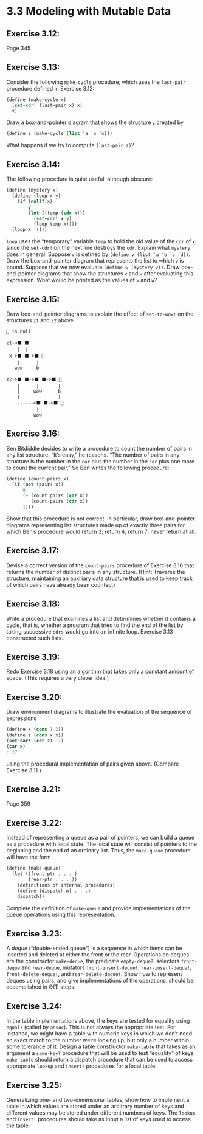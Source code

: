 # 3.3 Modeling with Mutable Data

## Exercise 3.12:

Page 345

## Exercise 3.13:

Consider the following `make-cycle` procedure, which uses the `last-pair` procedure defined in Exercise 3.12:

```scheme
(define (make-cycle x)
  (set-cdr! (last-pair x) x)
  x)
```

Draw a box-and-pointer diagram that shows the structure `z` created by

```scheme
(define z (make-cycle (list 'a 'b 'c)))
```

What happens if we try to compute `(last-pair z)`?

## Exercise 3.14:

The following procedure is quite useful, although obscure:

```scheme
(define (mystery x)
  (define (loop x y)
    (if (null? x)
        y
        (let ((temp (cdr x)))
          (set-cdr! x y)
          (loop temp x))))
  (loop x '()))
```

`loop` uses the “temporary” variable `temp` to hold the old value of the `cdr` of `x`, since the `set-cdr!` on the next line destroys the `cdr`. Explain what `mystery` does in general. Suppose `v` is defined by `(define v (list 'a 'b 'c 'd))`. Draw the box-and-pointer diagram that represents the list to which `v` is bound. Suppose that we now evaluate `(define w (mystery v))`. Draw box-and-pointer diagrams that show the structures `v` and `w` after evaluating this expression. What would be printed as the values of `v` and `w`?

## Exercise 3.15:

Draw box-and-pointer diagrams to explain the effect of `set-to-wow!` on the structures `z1` and `z2` above.

```
🛑 is null

z1->⬛ ⬛
    |  |
 x->⬛ ⬛->⬛ 🛑
    |      |
   wow     b

z2->⬛ ⬛->⬛ ⬛->⬛ 🛑
    |      |       |
    |     wow      b
    |              |
    ------>⬛ ⬛->⬛ 🛑
           |
          wow
```

## Exercise 3.16:

Ben Bitdiddle decides to write a procedure to count the number of pairs in any list structure. “It’s easy,” he reasons. “The number of pairs in any structure is the number in the `car` plus the number in the `cdr` plus one more to count the current pair.” So Ben writes the following procedure:

```scheme
(define (count-pairs x)
  (if (not (pair? x))
      0
      (+ (count-pairs (car x))
         (count-pairs (cdr x))
      1)))
```

Show that this procedure is not correct. In particular, draw box-and-pointer diagrams representing list structures made up of exactly three pairs for which Ben’s procedure would return 3; return 4; return 7; never return at all.

## Exercise 3.17:

Devise a correct version of the `count-pairs` procedure of Exercise 3.16 that returns the number of distinct pairs in any structure. (Hint: Traverse the structure, maintaining an auxiliary data structure that is used to keep track of which pairs have already been counted.)

## Exercise 3.18:

Write a procedure that examines a list and determines whether it contains a cycle, that is, whether a program that tried to find the end of the list by taking successive `cdrs` would go into an infinite loop. Exercise 3.13 constructed such lists.

## Exercise 3.19:

Redo Exercise 3.18 using an algorithm that takes only a constant amount of space. (This requires a very clever idea.)

## Exercise 3.20:

Draw environment diagrams to illustrate the evaluation of the sequence of expressions

```scheme
(define x (cons 1 2))
(define z (cons x x))
(set-car! (cdr z) 17)
(car x)
; 17
```

using the procedural implementation of pairs given above. (Compare Exercise 3.11.)

## Exercise 3.21:

Page 359

## Exercise 3.22:

Instead of representing a queue as a pair of pointers, we can build a queue as a procedure with local state. The local state will consist of pointers to the beginning and the end of an ordinary list. Thus, the `make-queue` procedure will have the form

```scheme
(define (make-queue)
  (let ((front-ptr . . . )
        (rear-ptr . . . ))
    ⟨definitions of internal procedures⟩
    (define (dispatch m) . . .)
    dispatch))
```

Complete the definition of `make-queue` and provide implementations of the queue operations using this representation.

## Exercise 3.23:

A *deque* (“double-ended queue”) is a sequence in which items can be inserted and deleted at either the front or the rear. Operations on deques are the constructor `make-deque`, the predicate `empty-deque?`, selectors `front-deque` and `rear-deque`, mutators `front-insert-deque!`, `rear-insert-deque!`, `front-delete-deque!`, and `rear-delete-deque!`. Show how to represent deques using pairs, and give implementations of the operations. should be accomplished in Θ(1) steps.

## Exercise 3.24:

In the table implementations above, the keys are tested for equality using `equal?` (called by `assoc`). This is not always the appropriate test. For instance, we might have a table with numeric keys in which we don’t need an exact match to the number we’re looking up, but only a number within some tolerance of it. Design a table constructor `make-table` that takes as an argument a `same-key?` procedure that will be used to test “equality” of keys. `make-table` should return a dispatch procedure that can be used to access appropriate `lookup` and `insert!` procedures for a local table.

## Exercise 3.25:

Generalizing one- and two-dimensional tables, show how to implement a table in which values are stored under an arbitrary number of keys and different values may be stored under different numbers of keys. The `lookup` and `insert!` procedures should take as input a list of keys used to access the table.
